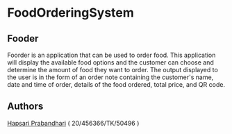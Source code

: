 # FoodOrderingSystem

## Fooder
Foorder is an application that can be used to order food.
This application will display the available food options and
the customer can choose and determine the amount of food they want to order.
The output displayed to the user is in the form of an order note containing the customer's name,
date and time of order, details of the food ordered, total price, and QR code.

## Authors
[Hapsari Prabandhari](https://github.com/Hapsarip) ( 20/456366/TK/50496 )
